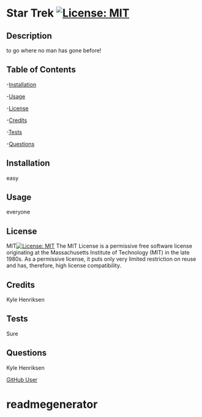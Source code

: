    # Star Trek [![License: MIT](https://img.shields.io/badge/License-MIT-yellow.svg)](https://opensource.org/licenses/MIT)
   ## Description
   to go where no man has gone before!
   ## Table of Contents
-[Installation](#installation)

-[Usage](#usage)

-[License](#license)

-[Credits](#credits)

-[Tests](#tests)

-[Questions](#questions)
   ## Installation
   easy
   ## Usage
   everyone
   ## License 
   MIT[![License: MIT](https://img.shields.io/badge/License-MIT-yellow.svg)](https://opensource.org/licenses/MIT)
The MIT License is a permissive free software license originating at the Massachusetts Institute of Technology (MIT) in the late 1980s. As a permissive license, it puts only very limited restriction on reuse and has, therefore, high license compatibility.
   ## Credits 
   Kyle Henriksen
   ## Tests 
   Sure 
   ## Questions 
   Kyle Henriksen

   [GitHub User](https://github.com/starbjornx)
# readmegenerator
